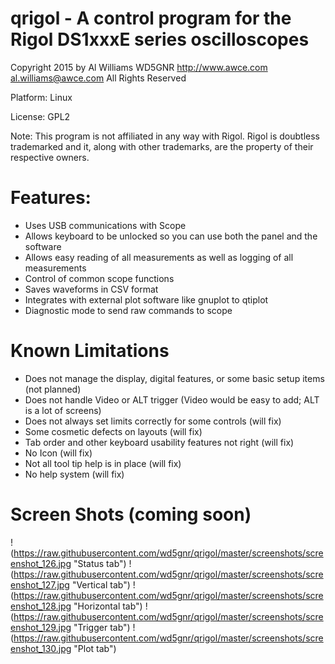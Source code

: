 # qrigol - A control program for the Rigol DS1xxxE series oscilloscopes

Copyright 2015 by
Al Williams WD5GNR http://www.awce.com al.williams@awce.com
All Rights Reserved

Platform: Linux

License: GPL2

Note: This program is not affiliated in any way with Rigol. Rigol is doubtless
trademarked and it, along with other trademarks, are the property of their
respective owners.

# Features:


* Uses USB communications with Scope
* Allows keyboard to be unlocked so you can use both the panel and the software
* Allows easy reading of all measurements as well as logging of all measurements
* Control of common scope functions
* Saves waveforms in CSV format
* Integrates with external plot software like gnuplot to qtiplot
* Diagnostic mode to send raw commands to scope

# Known Limitations

* Does not manage the display, digital features, or some basic setup items (not planned)
* Does not handle Video or ALT trigger (Video would be easy to add; ALT is a lot of screens)
* Does not always set limits correctly for some controls (will fix)
* Some cosmetic defects on layouts (will fix)
* Tab order and other keyboard usability features not right (will fix)
* No Icon (will fix)
* Not all tool tip help is in place (will fix)
* No help system (will fix)

# Screen Shots (coming soon)

!(https://raw.githubusercontent.com/wd5gnr/qrigol/master/screenshots/screenshot_126.jpg "Status tab")
!(https://raw.githubusercontent.com/wd5gnr/qrigol/master/screenshots/screenshot_127.jpg "Vertical tab")
!(https://raw.githubusercontent.com/wd5gnr/qrigol/master/screenshots/screenshot_128.jpg "Horizontal tab")
!(https://raw.githubusercontent.com/wd5gnr/qrigol/master/screenshots/screenshot_129.jpg "Trigger tab")
!(https://raw.githubusercontent.com/wd5gnr/qrigol/master/screenshots/screenshot_130.jpg "Plot tab")

